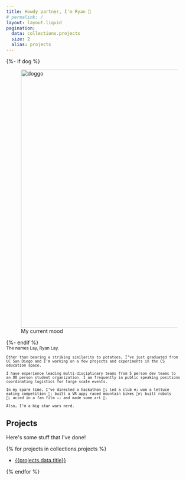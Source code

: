 ```yaml
---
title: Howdy partner, I'm Ryan 🎩
# permalink: /
layout: layout.liquid
pagination:
  data: collections.projects
  size: 2
  alias: projects
---
```


<section>
<div class="grid">
  {%- if dog %}
  <figure>
    <img src="{{ dog }}" alt="doggo" width="700" height="700"/>
    <figcaption>My current mood</figcaption>
  </figure>
  {%- endif %}

  <div>
  <small>
    The names Lay, Ryan Lay. 

    Other than bearing a striking similarity to potatoes, I’ve just graduated from 
    UC San Diego and I’m working on a few projects and experiments in the CS 
    education space.

    I have experience leading multi-disciplinary teams from 5 person dev teams to 
    an 80 person student organization. I am frequently in public speaking positions
    coordinating logistics for large scale events.

    In my spare time, I’ve directed a hackathon 🔱; led a club ♣; won a lettuce 
    eating competition 🥬; built a VR app; raced mountain bikes 🚵‍♂️; built robots 
    🤖; acted in a fan film ⚔️; and made some art 🎨.

    Also, I’m a big star wars nerd.
  </small>
  </div>

</div>
</section>

## Projects

Here's some stuff that I've done!

{% for projects in collections.projects %}

- [{{projects.data.title}}]({{projects.url}})

{% endfor %}

<!-- <footer>
  <ul>
    {% for social in socials %}
      <li><a href="{{ social.url }}">{{ social.name }}</a></li>
    {% endfor %}
  </ul>
</footer> -->
